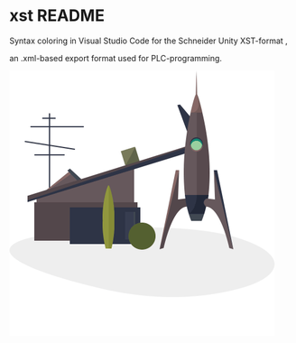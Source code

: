 # xst README

Syntax coloring in Visual Studio Code for the Schneider Unity XST-format ,

an .xml-based export format used for PLC-programming.

![xst Syntax Coloring](images/xstSyntaxColoring.gif)
